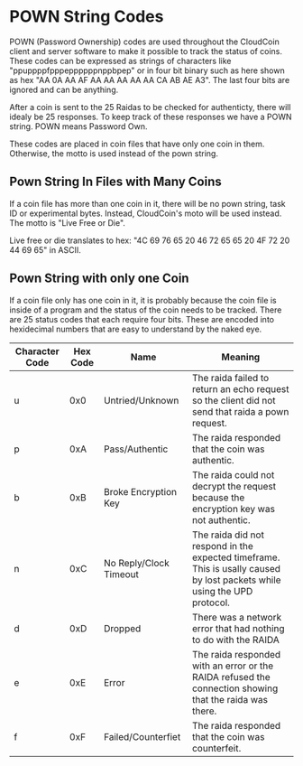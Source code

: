 # POWN String Codes

POWN (Password Ownership) codes are used throughout the CloudCoin client and server software to make it possible to track the status of coins. These codes can be expressed as strings of characters like "ppuppppfpppeppppppnppbpep" or in four bit binary such as here shown as hex "AA 0A AA AF AA AA AA AA AA CA AB AE A3". The last four bits are ignored and can be anything. 

After a coin is sent to the 25 Raidas to be checked for authenticty, there will idealy be 25 responses. To keep track of these responses we have a POWN string.
POWN means Password Own. 

These codes are placed in coin files that have only one coin in them. Otherwise, the motto is used instead of the pown string. 

##  Pown String In Files with Many Coins
If a coin file has more than one coin in it, there will be no pown string, task ID or experimental bytes. Instead, 
CloudCoin's moto will be used instead. The motto is "Live Free or Die".

Live free or die translates to hex: "4C 69 76 65 20 46 72 65 65 20 4F 72 20 44 69 65" in ASCII.

## Pown String with only one Coin
If a coin file only has one coin in it, it is probably because the coin file is inside of a program and the status of the coin needs to be tracked. There are
25 status codes that each require four bits. These are encoded into hexidecimal numbers that are easy to understand by the naked eye. 

Character Code | Hex Code | Name | Meaning 
---|---|---|---
u |0x0 | Untried/Unknown   | The raida failed to return an echo request so the client did not send that raida a pown request.
p | 0xA | Pass/Authentic | The raida responded that the coin was authentic. 
b | 0xB | Broke Encryption Key | The raida could not decrypt the request because the encryption key was not authentic.  
n | 0xC | No Reply/Clock Timeout | The raida did not respond in the expected timeframe. This is usally caused by lost packets while using the UPD protocol.
d | 0xD | Dropped |There was a network error that had nothing to do with the RAIDA
e | 0xE | Error |The raida responded with an error or the RAIDA refused the connection showing that the raida was there. 
f | 0xF | Failed/Counterfiet |The raida responded that the coin was counterfeit. 


